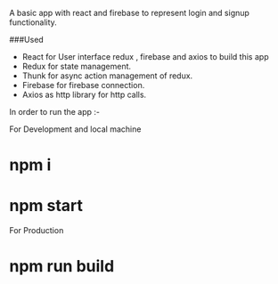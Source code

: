 A basic app with react and firebase to represent login  and signup functionality.

###Used 
* React for User interface redux , firebase and axios to build this app
* Redux for state management.
* Thunk for async action management of redux.
* Firebase for firebase connection.
* Axios as http library for http calls.

In order to run the app :-

For Development and local machine

# npm i
# npm start


For Production
# npm run build

